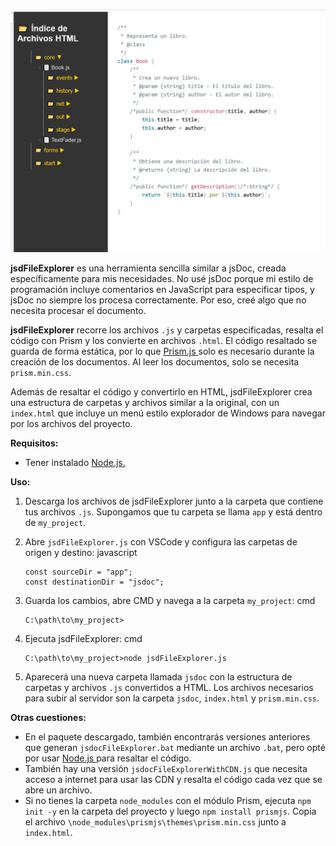 ![jsdFileExplorer](./jsdFileExplorer.jpg)

**jsdFileExplorer** es una herramienta sencilla similar a jsDoc, creada específicamente para mis necesidades. No usé jsDoc porque mi estilo de programación incluye comentarios en JavaScript para especificar tipos, y jsDoc no siempre los procesa correctamente. Por eso, creé algo que no necesita procesar el documento.

**jsdFileExplorer** recorre los archivos `.js` y carpetas especificadas, resalta el código con Prism y los convierte en archivos `.html`. El código resaltado se guarda de forma estática, por lo que [Prism.js ](https://Prism.js)solo es necesario durante la creación de los documentos. Al leer los documentos, solo se necesita `prism.min.css`.

Además de resaltar el código y convertirlo en HTML, jsdFileExplorer crea una estructura de carpetas y archivos similar a la original, con un `index.html` que incluye un menú estilo explorador de Windows para navegar por los archivos del proyecto.

**Requisitos:**

* Tener instalado [Node.js.](https://Node.js)

**Uso:**

1. Descarga los archivos de jsdFileExplorer junto a la carpeta que contiene tus archivos `.js`. Supongamos que tu carpeta se llama `app` y está dentro de `my_project`.
2. Abre `jsdFileExplorer.js` con VSCode y configura las carpetas de origen y destino:
   javascript

   ```
   const sourceDir = "app";
   const destinationDir = "jsdoc";
   ```
3. Guarda los cambios, abre CMD y navega a la carpeta `my_project`:
   cmd

   ```
   C:\path\to\my_project>
   ```
4. Ejecuta jsdFileExplorer:
   cmd

   ```
   C:\path\to\my_project>node jsdFileExplorer.js
   ```
5. Aparecerá una nueva carpeta llamada `jsdoc` con la estructura de carpetas y archivos `.js` convertidos a HTML. Los archivos necesarios para subir al servidor son la carpeta `jsdoc`, `index.html` y `prism.min.css`.

**Otras cuestiones:**

* En el paquete descargado, también encontrarás versiones anteriores que generan `jsdocFileExplorer.bat` mediante un archivo `.bat`, pero opté por usar [Node.js ](https://Node.js)para resaltar el código.
* También hay una versión `jsdocFileExplorerWithCDN.js` que necesita acceso a internet para usar las CDN y resalta el código cada vez que se abre un archivo.
* Si no tienes la carpeta `node_modules` con el módulo Prism, ejecuta `npm init -y` en la carpeta del proyecto y luego `npm install prismjs`. Copia el archivo `\node_modules\prismjs\themes\prism.min.css` junto a `index.html`.
